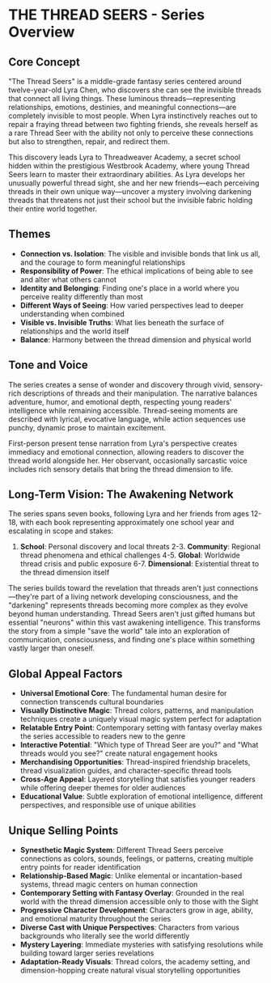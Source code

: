 # THE THREAD SEERS - Series Overview

## Core Concept
"The Thread Seers" is a middle-grade fantasy series centered around twelve-year-old Lyra Chen, who discovers she can see the invisible threads that connect all living things. These luminous threads—representing relationships, emotions, destinies, and meaningful connections—are completely invisible to most people. When Lyra instinctively reaches out to repair a fraying thread between two fighting friends, she reveals herself as a rare Thread Seer with the ability not only to perceive these connections but also to strengthen, repair, and redirect them.

This discovery leads Lyra to Threadweaver Academy, a secret school hidden within the prestigious Westbrook Academy, where young Thread Seers learn to master their extraordinary abilities. As Lyra develops her unusually powerful thread sight, she and her new friends—each perceiving threads in their own unique way—uncover a mystery involving darkening threads that threatens not just their school but the invisible fabric holding their entire world together.

## Themes
- **Connection vs. Isolation**: The visible and invisible bonds that link us all, and the courage to form meaningful relationships
- **Responsibility of Power**: The ethical implications of being able to see and alter what others cannot
- **Identity and Belonging**: Finding one's place in a world where you perceive reality differently than most
- **Different Ways of Seeing**: How varied perspectives lead to deeper understanding when combined
- **Visible vs. Invisible Truths**: What lies beneath the surface of relationships and the world itself
- **Balance**: Harmony between the thread dimension and physical world

## Tone and Voice
The series creates a sense of wonder and discovery through vivid, sensory-rich descriptions of threads and their manipulation. The narrative balances adventure, humor, and emotional depth, respecting young readers' intelligence while remaining accessible. Thread-seeing moments are described with lyrical, evocative language, while action sequences use punchy, dynamic prose to maintain excitement.

First-person present tense narration from Lyra's perspective creates immediacy and emotional connection, allowing readers to discover the thread world alongside her. Her observant, occasionally sarcastic voice includes rich sensory details that bring the thread dimension to life.

## Long-Term Vision: The Awakening Network
The series spans seven books, following Lyra and her friends from ages 12-18, with each book representing approximately one school year and escalating in scope and stakes:

1. **School**: Personal discovery and local threats
2-3. **Community**: Regional thread phenomena and ethical challenges
4-5. **Global**: Worldwide thread crisis and public exposure
6-7. **Dimensional**: Existential threat to the thread dimension itself

The series builds toward the revelation that threads aren't just connections—they're part of a living network developing consciousness, and the "darkening" represents threads becoming more complex as they evolve beyond human understanding. Thread Seers aren't just gifted humans but essential "neurons" within this vast awakening intelligence. This transforms the story from a simple "save the world" tale into an exploration of communication, consciousness, and finding one's place within something vastly larger than oneself.

## Global Appeal Factors
- **Universal Emotional Core**: The fundamental human desire for connection transcends cultural boundaries
- **Visually Distinctive Magic**: Thread colors, patterns, and manipulation techniques create a uniquely visual magic system perfect for adaptation
- **Relatable Entry Point**: Contemporary setting with fantasy overlay makes the series accessible to readers new to the genre
- **Interactive Potential**: "Which type of Thread Seer are you?" and "What threads would you see?" create natural engagement hooks
- **Merchandising Opportunities**: Thread-inspired friendship bracelets, thread visualization guides, and character-specific thread tools
- **Cross-Age Appeal**: Layered storytelling that satisfies younger readers while offering deeper themes for older audiences
- **Educational Value**: Subtle exploration of emotional intelligence, different perspectives, and responsible use of unique abilities

## Unique Selling Points
- **Synesthetic Magic System**: Different Thread Seers perceive connections as colors, sounds, feelings, or patterns, creating multiple entry points for reader identification
- **Relationship-Based Magic**: Unlike elemental or incantation-based systems, thread magic centers on human connection
- **Contemporary Setting with Fantasy Overlay**: Grounded in the real world with the thread dimension accessible only to those with the Sight
- **Progressive Character Development**: Characters grow in age, ability, and emotional maturity throughout the series
- **Diverse Cast with Unique Perspectives**: Characters from various backgrounds who literally see the world differently
- **Mystery Layering**: Immediate mysteries with satisfying resolutions while building toward larger series revelations
- **Adaptation-Ready Visuals**: Thread colors, the academy setting, and dimension-hopping create natural visual storytelling opportunities
